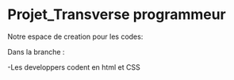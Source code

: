 # Projet_Transverse programmeur
Notre espace de creation pour les codes:

Dans la branche :

-Les developpers codent en html et CSS
